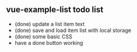 ## vue-example-list todo list

* (done) update a list item text
* (done) save and load item list with local storage
* (done) some basic CSS
* have a done button working
